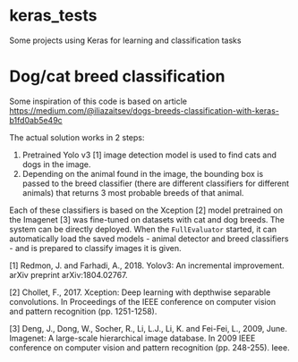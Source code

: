 # keras_tests
Some projects using Keras for learning and classification tasks


# Dog/cat breed classification 
Some inspiration of this code is based on article https://medium.com/@iliazaitsev/dogs-breeds-classification-with-keras-b1fd0ab5e49c

The actual solution works in 2 steps:
1. Pretrained Yolo v3 [1] image detection model is used to find cats and dogs in the image.
2. Depending on the animal found in the image, the bounding box is passed to the breed classifier (there are different classifiers for different animals) that returns 3 most probable breeds of that animal.
 
Each of these classifiers is based on the Xception [2] model pretrained on the Imagenet [3] was fine-tuned on datasets with cat and dog breeds.
The system can be directly deployed. When the `FullEvaluator` started, it can automatically load the saved models - animal detector and breed classifiers - and is prepared to classify images it is given.


[1] Redmon, J. and Farhadi, A., 2018. Yolov3: An incremental improvement. arXiv preprint arXiv:1804.02767.

[2] Chollet, F., 2017. Xception: Deep learning with depthwise separable convolutions. In Proceedings of the IEEE conference on computer vision and pattern recognition (pp. 1251-1258).

[3] Deng, J., Dong, W., Socher, R., Li, L.J., Li, K. and Fei-Fei, L., 2009, June. Imagenet: A large-scale hierarchical image database. In 2009 IEEE conference on computer vision and pattern recognition (pp. 248-255). Ieee.
